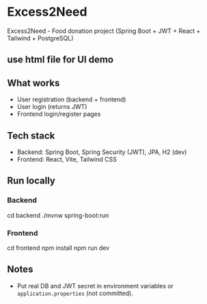 # Excess2Need

Excess2Need - Food donation project (Spring Boot + JWT + React + Tailwind + PostgreSQL)

## use html file for UI demo 

## What works
- User registration (backend + frontend)
- User login (returns JWT)
- Frontend login/register pages

## Tech stack
- Backend: Spring Boot, Spring Security (JWT), JPA, H2 (dev)
- Frontend: React, Vite, Tailwind CSS

## Run locally
### Backend
cd backend
./mvnw spring-boot:run

### Frontend
cd frontend
npm install
npm run dev

## Notes
- Put real DB and JWT secret in environment variables or `application.properties` (not committed).



